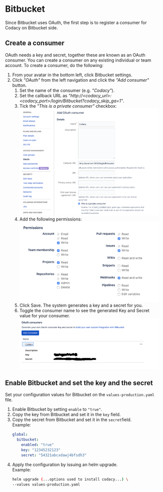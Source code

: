 # Bitbucket

Since Bitbucket uses OAuth, the first step is to register a consumer for Codacy on Bitbucket side.

## Create a consumer
OAuth needs a key and secret, together these are known as an OAuth consumer. You can create a consumer on any existing individual or team account. To create a consumer, do the following:

  1. From your avatar in the bottom left, click Bitbucket settings.
  1. Click *"OAuth"* from the left navigation and click the *"Add consumer"* button.  
     1. Set the name of the consumer (e.g. *"Codacy"*).
     1. Set the callback URL as *"http://<codacy_url>:<codacy_port>/login/Bitbucket?codacy_skip_ga=1"*.
     1. Tick the *"This is a private consumer"* checkbox:
        ![Bitbucket Consumer Configuration](./images/bitbucket-consumer-configuration.png)
     1. Add the following permissions: 
     ![Bitbucket Consumer Permissions](./images/bitbucket-consumer-permissions.png)
     1. Click Save. 
        The system generates a key and a secret for you.
     1. Toggle the consumer name to see the generated Key and Secret value for your consumer.
     ![Bitbucket Consumer Key and Secret](./images/bitbucket-consumer-key-and-secret.png)

## Enable Bitbucket and set the key and the secret
Set your configuration values for Bitbucket on the `values-production.yaml` file.

1. Enable Bitbucket by setting `enable` to `"true"`.
1. Copy the key from Bitbucket and set it in the `key` field.
1. Copy the secret from Bitbucket and set it in the `secret`field.  
   Example:
   ```yaml
   global:
     bitbucket:
       enabled: "true"
       key: "12345232123"
       secret: "54321abcxdawj4bfsdh3"
   ```
 1. Apply the configuration by issuing an helm upgrade.  
    Example:
    ```bash
    helm upgrade (...options used to install codacy...) \
    --values values-production.yaml
    ```

